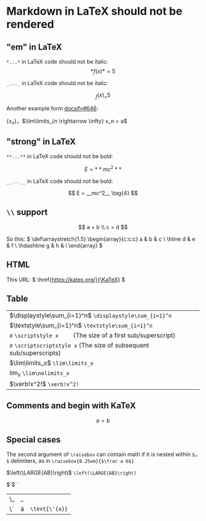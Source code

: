 # Markdown in LaTeX should not be rendered

## "em" in LaTeX

`*...*` in LaTeX code should not be italic:
$$
*f(x)* = 5
\tag{1}
$$

`_..._` in LaTeX code should not be italic:

$$
_f(x)_ = 5
\tag{2}
$$

Another example form [docsify#646](https://github.com/docsifyjs/docsify/issues/646):

$\{x_n\}$，$\lim\limits_{n \rightarrow \infty} x_n = a$

## "strong" in LaTeX

`**...**` in LaTeX code should not be bold:

$$
E = **mc^2**
\tag{3}
$$

`__...__` in LaTeX code should not be bold:

$$
E = __mc^2__
\tag{4}
$$

## `\\` support

$$
a = b \\
c = d
$$

So this: $
\def\arraystretch{1.5}
   \begin{array}{c:c:c}
   a & b & c \\ \hline
   d & e & f \\
   \hdashline
   g & h & i
\end{array}
$

## HTML

This URL: $
\href{https://katex.org/}{\KaTeX}
$

## Table

| |
|:-------------------------------------------------------|
|$\displaystyle\sum_{i=1}^n$ `\displaystyle\sum_{i=1}^n`
|$\textstyle\sum_{i=1}^n$ `\textstyle\sum_{i=1}^n`
|$\scriptstyle x$ `\scriptstyle x` &nbsp;&nbsp;&nbsp;&nbsp;&nbsp;&nbsp;&nbsp;&nbsp;(The size of a first sub/superscript)
|$\scriptscriptstyle x$ `\scriptscriptstyle x` (The size of subsequent sub/superscripts)
|$\lim\limits_x$ `\lim\limits_x`
|$\lim\nolimits_x$ `\lim\nolimits_x`
|$\verb!x^2!$ `\verb!x^2!`

## Comments and begin with KaTeX

<!--
bla
bla
bla
-->

$$
a = b
$$

## Special cases

The second argument of `\raisebox` can contain math if it is nested within `$…$` delimiters, as in `\raisebox{0.25em}{$\frac a b$}`

$\left(\LARGE{AB}\right)$ `\left(\LARGE{AB}\right)`

$`$ <code>`</code>

||||
|-|-|-|
|\\_|$\_$||
|\\\`|$\text{\`{a}}$|<code>\text{\\'{a}}</code>|